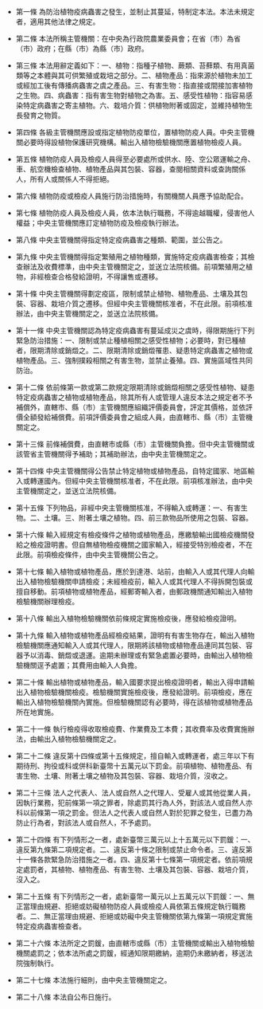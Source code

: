 * 第一條 為防治植物疫病蟲害之發生，並制止其蔓延，特制定本法。本法未規定者，適用其他法律之規定。

* 第二條 本法所稱主管機關：在中央為行政院農業委員會；在省（市）為省（市）政府；在縣（市）為縣（市）政府。

* 第三條 本法用辭定義如下：一、植物：指種子植物、蕨類、苔蘚類、有用真菌類等之本體與其可供繁殖或栽培之部分。二、植物產品：指來源於植物未加工或經加工後有傳播病蟲害之虞之產品。三、有害生物：指直接或間接加害植物之生物。四、病蟲害：指有害生物對植物之為害。五、感受性植物：指容易感染特定病蟲害之寄主植物。六、栽培介質：供植物附著或固定，並維持植物生長發育之物質。

* 第四條 各級主管機關應設或指定植物防疫單位，置植物防疫人員。中央主管機關必要時得設植物保護研究機構。輸出入植物檢驗機關應置植物檢疫人員。

* 第五條 植物防疫人員及檢疫人員得至必要處所或供水、陸、空公眾運輸之舟、車、航空機檢查植物、植物產品與其包裝、容器，查閱相關資料或查詢關係人，所有人或關係人不得拒絕。

* 第六條 植物防疫或檢疫人員施行防治措施時，有關機關人員應予協助配合。

* 第七條 植物防疫人員及檢疫人員，依本法執行職務，不得逾越職權，侵害他人權益；中央主管機關應訂定植物防疫及檢疫執行辦法。

* 第八條 中央主管機關得指定特定疫病蟲害之種類、範圍，並公告之。

* 第九條 中央主管機關得指定繁殖用之植物種類，實施特定疫病蟲害檢查；其檢查辦法及收費標準，由中央主管機關定之，並送立法院核備。前項繁殖用之植物，非經檢查合格發給證明，不得讓售或遷移。

* 第十條 中央主管機關得劃定疫區，限制或禁止植物、植物產品、土壤及其包裝、容器、栽培介質之遷移。但經中央主管機關核准者，不在此限。前項核准辦法，由中央主管機關定之，並送立法院核備。

* 第十一條 中央主管機關認為特定疫病蟲害有蔓延成災之虞時，得限期施行下列緊急防治措施：一、限制或禁止種植相關之感受性植物；必要時，對已種植者，限期清除或銷燬之。二、限期清除或銷燬罹患、疑患特定病蟲害之植物或植物產品。三、強制撲殺相關之有害生物，並禁止養殖。四、實施區域性共同防治。

* 第十二條 依前條第一款或第二款規定限期清除或銷燬相關之感受性植物、疑患特定疫病蟲害之植物或植物產品，除其所有人或管理人違反本法之規定者不予補償外，直轄市、縣（市）主管機關應組織評價委員會，評定其價格，並依評價全額發給補償費。前項評價委員會之組成人員，由直轄市、縣（市）主管機關定之。

* 第十三條 前條補償費，由直轄市或縣（市）主管機關負擔。但中央主管機關或該管省主管機關得予補助；其補助辦法，由中央主管機關定之。

* 第十四條 中央主管機關得公告禁止特定植物或植物產品，自特定國家、地區輸入或轉運國內。但經中央主管機關核准者，不在此限。前項核准辦法，由中央主管機關定之，並送立法院核備。

* 第十五條 下列物品，非經中央主管機關核准，不得輸入或轉運：一、有害生物。二、土壤。三、附著土壤之植物。四、前三款物品所使用之包裝、容器。

* 第十六條 輸入經規定有檢疫條件之植物或植物產品，應繳驗輸出國檢疫機關發給之檢疫證明書。但自無植物檢疫機關之國家輸入，經接受特別檢疫者，不在此限。前項檢疫條件，由中央主管機關公告之。

* 第十七條 輸入植物或植物產品，應於到達港、站前，由輸入人或其代理人向輸出入植物檢驗機關申請檢疫；未經檢疫前，輸入人或其代理人不得拆開包裝或擅自移動。前項植物或植物產品，經郵寄輸入者，由郵政機關通知輸出入植物檢驗機關辦理檢疫。

* 第十八條 輸出入植物檢驗機關依前條規定實施檢疫後，應發給檢疫證明。

* 第十九條 輸入植物或植物產品經檢疫結果，證明有有害生物存在，輸出入植物檢驗機關應通知輸入人或其代理人，限期將該植物或植物產品連同其包裝、容器予以消毒、銷燬或退運。逾期未辦理或有緊急處置必要時，由輸出入植物檢驗機關逕予處置；其費用由輸入人負擔。

* 第二十條 輸出植物或植物產品，輸入國要求提出檢疫證明者，輸出入得申請輸出入植物檢驗機關檢疫。檢驗機關實施檢疫後，應發給證明。前項檢疫，應在輸出入植物檢驗機關內實施。但檢驗機關認有必要時，得在該植物或植物產品所在地實施。

* 第二十一條 執行檢疫得收取檢疫費、作業費及工本費；其收費率及收費實施辦法，由輸出入植物檢驗機關定之。

* 第二十二條 違反第十四條或第十五條規定，擅自輸入或轉運者，處三年以下有期待刑、拘役或科或併科新臺幣十五萬元以下罰金。前項植物、植物產品、有害生物、土壤、附著土壤之植物及其包裝、容器、栽培介質，沒收之。

* 第二十三條 法人之代表人、法人或自然人之代理人、受雇人或其他從業人員，因執行業務，犯前條第一項之罪者，除處罰其行為人外，對該法人或自然人亦科以前條第一項之罰金。但法人之代表人或自然人對於犯罪之發生，已盡力為防止行為者，對該法人或自然人，不予處罰。

* 第二十四條 有下列情形之一者，處新臺幣三萬元以上十五萬元以下罰鍰：一、違反第九條第二項規定者。二、違反第十條之限制或禁止命令者。三、違反第十一條各款緊急防治措施之一者。四、違反第十七條第一項規定者。依前項規定處罰者，其植物、植物產品、有害生物、土壤及其包裝、容器、栽培介質，沒入之。

* 第二十五條 有下列情形之一者，處新臺幣一萬元以上五萬元以下罰鍰：一、無正當理由規避、拒絕或妨礙植物防疫人員或檢疫人員依第五條規定執行職務者。二、無正當理由規避、拒絕或妨礙中央主管機關依第九條第一項規定實施特定疫病蟲害檢查者。

* 第二十六條 本法所定之罰鍰，由直轄市或縣（市）主管機關或輸出入植物檢驗機關處罰之；依本法所處之罰鍰，經通知限期繳納，逾期仍未繳納者，移送法院強制執行。

* 第二十七條 本法施行細則，由中央主管機關定之。

* 第二十八條 本法自公布日施行。

